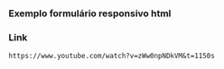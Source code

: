### Exemplo formulário responsivo html
### Link 
```
https://www.youtube.com/watch?v=zWw0npNDkVM&t=1150s
```
